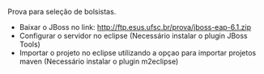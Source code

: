 Prova para seleção de bolsistas.
- Baixar o JBoss no link: <href>http://ftp.esus.ufsc.br/prova/jboss-eap-6.1.zip</href>
- Configurar o servidor no eclipse (Necessário instalar o plugin JBoss Tools)
- Importar o projeto no eclipse utilizando a opçao para importar projetos maven (Necessário instalar o plugin m2eclipse)